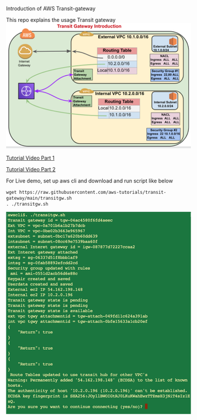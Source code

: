 Introduction of AWS Transit-gateway

 This repo explains the usage Transit gateway
 ![Slide explaining AWS resources](tgw-slide.png)
 
 [Tutorial Video Part 1](https://youtu.be/MY_sU-Ibo9c)
 
 [Tutorial Video Part 2](https://youtu.be/XbPa85YEMrg)
 
 
 For Live demo, set up aws cli and download and run script like below
 
 ```
 wget https://raw.githubusercontent.com/aws-tutorials/transit-gateway/main/transitgw.sh
 . ./transitgw.sh
 ```
 
 ![Output will look like below](cli-output.png)
 
 
 
 
 
 

